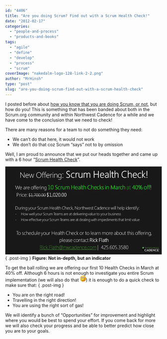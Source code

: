 ```yaml
---
id: "4406"
title: "Are you doing Scrum? Find out with a Scrum Health Check!"
date: "2012-02-17"
categories: 
  - "people-and-process"
  - "products-and-books"
tags: 
  - "agile"
  - "define"
  - "develop"
  - "process"
  - "scrum"
coverImage: "nakedalm-logo-128-link-2-2.png"
author: "MrHinsh"
type: "post"
slug: "are-you-doing-scrum-find-out-with-a-scrum-health-check"
---
```


I posted before about [how you know that you are doing Scrum, or not](http://blog.hinshelwood.com/are-you-doing-scrum-really/), but how do you! This is something that has been banded about both in the Scrum.org community and within Northwest Cadence for a while and we have come to the conclusion that we need to check!

There are many reasons for a team to not do something they need:

- We can’t do that here, it would not work
- We don’t do that coz Scrum “says” not to by omission

Well, I am proud to announce that we put our heads together and came up with a 6 hour “[Scrum Health Check](http://www.nwcadence.com/HealthCheckScrum.pdf)”.

[![image](images/image_thumb4-1-1.png "image")](http://blog.hinshelwood.com/files/2012/02/image4.png)  
{ .post-img }
**Figure: Not in-depth, but an indicator**

To get the ball rolling we are offering our first 10 Health Checks in March at 40% off. Although 6 hours is not enough to investigate you entire Scrum implementation (we will also do that ![Smile](images/wlEmoticon-smile-3-3.png)) it is enough to do a quick check to make sure that:
{ .post-img }

- You are on the right road!
- Travelling in the right direction!
- You are using the right sort of gas!

We will identify a bunch of “Opportunities” for improvement and highlight where you would be best to spend your effort. If you come back for more we will also check your progress and be able to better predict how close you are to your goals.



